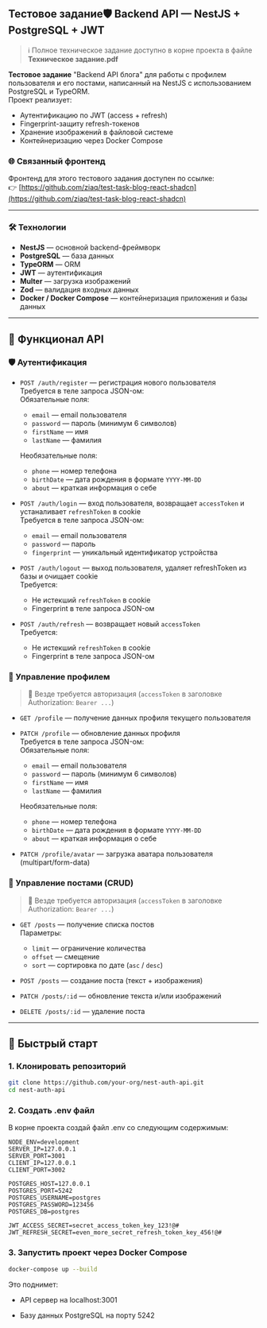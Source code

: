 ## Тестовое задание🛡️ Backend API — NestJS + PostgreSQL + JWT

> ℹ️ Полное техническое задание доступно в корне проекта в файле  
> **Техническое задание.pdf**

**Тестовое задание** "Backend API блога" для работы с профилем пользователя и его постами, написанный на NestJS с использованием PostgreSQL и TypeORM.  
Проект реализует:
- Аутентификацию по JWT (access + refresh)
- Fingerprint-защиту refresh-токенов
- Хранение изображений в файловой системе
- Контейнеризацию через Docker Compose

### 🌐 Связанный фронтенд
Фронтенд для этого тестового задания доступен по ссылке:  
👉 [https://github.com/ziaq/test-task-blog-react-shadcn](https://github.com/ziaq/test-task-blog-react-shadcn)

---

### 🛠️ Технологии

- **NestJS** — основной backend-фреймворк
- **PostgreSQL** — база данных
- **TypeORM** — ORM
- **JWT** — аутентификация
- **Multer** — загрузка изображений
- **Zod** — валидация входных данных
- **Docker / Docker Compose** — контейнеризация приложения и базы данных

---

## 🔧 Функционал API

### 🛡️ Аутентификация
- `POST /auth/register` — регистрация нового пользователя  
  Требуется в теле запроса JSON-ом:  
  Обязательные поля:
  - `email` — email пользователя  
  - `password` — пароль (минимум 6 символов)  
  - `firstName` — имя  
  - `lastName` — фамилия  

  Необязательные поля:
  - `phone` — номер телефона  
  - `birthDate` — дата рождения в формате `YYYY-MM-DD`  
  - `about` — краткая информация о себе

- `POST /auth/login` — вход пользователя, возвращает `accessToken` и устаналивает `refreshToken` в cookie  
Требуется в теле запроса JSON-ом:
  - `email` — email пользователя  
  - `password` — пароль  
  - `fingerprint` — уникальный идентификатор устройства 

- `POST /auth/logout` — выход пользователя, удаляет refreshToken из базы и очищает cookie  
    Требуется:
  - Не истекший `refreshToken` в cookie  
  - Fingerprint в теле запроса JSON-ом

- `POST /auth/refresh` — возвращает новый `accessToken`  
   	Требуется:
  - Не истекший `refreshToken` в cookie  
  - Fingerprint в теле запроса JSON-ом

### 👤 Управление профилем
> 🔐 Везде требуется авторизация (`accessToken` в заголовке Authorization: `Bearer ...`)
- `GET /profile` — получение данных профиля текущего пользователя
- `PATCH /profile` — обновление данных профиля  
  Требуется в теле запроса JSON-ом:  
  Обязательные поля:
  - `email` — email пользователя  
  - `password` — пароль (минимум 6 символов)  
  - `firstName` — имя  
  - `lastName` — фамилия  

  Необязательные поля:
  - `phone` — номер телефона  
  - `birthDate` — дата рождения в формате `YYYY-MM-DD`  
  - `about` — краткая информация о себе
- `PATCH /profile/avatar` — загрузка аватара пользователя (multipart/form-data)

### 📝 Управление постами (CRUD)
> 🔐 Везде требуется авторизация (`accessToken` в заголовке Authorization: `Bearer ...`)
- `GET /posts` — получение списка постов  
  Параметры:
  - `limit` — ограничение количества
  - `offset` — смещение
  - `sort` — сортировка по дате (`asc` / `desc`)

- `POST /posts` — создание поста (текст + изображения)
- `PATCH /posts/:id` — обновление текста и/или изображений
- `DELETE /posts/:id` — удаление поста

---

## 🚀 Быстрый старт

### 1. Клонировать репозиторий

```bash
git clone https://github.com/your-org/nest-auth-api.git
cd nest-auth-api
```
### 2. Создать .env файл
В корне проекта создай файл .env со следующим содержимым:
```env
NODE_ENV=development
SERVER_IP=127.0.0.1
SERVER_PORT=3001
CLIENT_IP=127.0.0.1
CLIENT_PORT=3002

POSTGRES_HOST=127.0.0.1
POSTGRES_PORT=5242
POSTGRES_USERNAME=postgres
POSTGRES_PASSWORD=123456
POSTGRES_DB=postgres

JWT_ACCESS_SECRET=secret_access_token_key_123!@#
JWT_REFRESH_SECRET=even_more_secret_refresh_token_key_456!@#
```
### 3. Запустить проект через Docker Compose
```bash
docker-compose up --build
```
Это поднимет:

- API сервер на localhost:3001

- Базу данных PostgreSQL на порту 5242